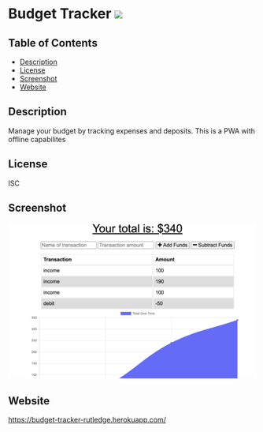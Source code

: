 # Budget Tracker  ![](https://img.shields.io/badge/license-ISC-blue)

  ## Table of Contents
  * [Description](#description)
  * [License](#license)
  * [Screenshot](#screenshot)
  * [Website](#website)
  
## Description
  Manage your budget by tracking expenses and deposits. This is a PWA with offline capabilites

## License
 ISC

## Screenshot
![](screenshot.png)

## Website
https://budget-tracker-rutledge.herokuapp.com/

